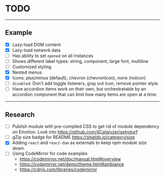 # TODO

---

## Example

- [x] Lazy-load DOM content
- [x] Lazy-load network data
- [ ] Has ability to set `opened` on all instances
- [ ] Shows different label types: string, component, large font, multiline
- [ ] Customized styling
- [x] Nested menus
- [x] Icons: plus/minus (default), chevron (chevronIcon), none (noIcon)
- [ ] `disabled`: Don't add toggle listeners, gray out icon, remove pointer style.
- [ ] Have accordion items work on their own, but orchestratable by an
      accordion component that can limit how many items are open at a time.
---

## Research

- [ ] Publish module with pre-compiled CSS to get rid of module dependency
      on Emotion. Look into https://github.com/4Catalyzer/astroturf
- [ ] gZip size badge for README https://shields.io/category/size
- [x] Adding `react` and `react-dom` as externals to keep npm module size down.
- [ ] Using CodeMirror for code examples
  - https://codemirror.net/doc/manual.html#overview
  - https://codemirror.net/demo/theme.html#ambiance
  - https://cdnjs.com/libraries/codemirror
